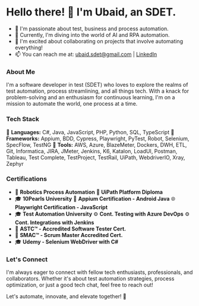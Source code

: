 # Hello there! 👋 I'm Ubaid, an SDET.

- 👀 I'm passionate about test, business and process automation.
- 🌱 Currently, I'm diving into the world of AI and RPA automation.
- 💞️ I'm excited about collaborating on projects that involve automating everything!
- 📫 You can reach me at: ubaid.sdet@gmail.com | [LinkedIn](https://www.linkedin.com/in/ubaidsdet/)

### About Me

I'm a software developer in test (SDET) who loves to explore the realms of test automation, process streamlining, and all things tech. With a knack for problem-solving and an enthusiasm for continuous learning, I'm on a mission to automate the world, one process at a time.

### Tech Stack

🔹 **Languages:** C#, Java, JavaScript, PHP, Python, SQL, TypeScript
🔸 **Frameworks:** Appium, BDD, Cypress, Playwright, PyTest, Robot, Selenium, SpecFlow, TestNG
🔹 **Tools:** AWS, Azure, BlazeMeter, Dockers, DWH, ETL, Git, Informatica, JIRA, JMeter, Jenkins, K6, Katalon, LoadUI, Postman, Tableau, Test Complete, TestProject, TestRail, UiPath, WebdriverIO, Xray, Zephyr

### Certifications

- 🤖 **Robotics Process Automation**
  🤖 **UiPath Platform Diploma**
- 🎓 **10Pearls University**
  📱 **Appium Certification - Android Java**
  🌐 **Playwright Certification - JavaScript**
- 🎓 **Test Automation University**
  ⚙️ **Cont. Testing with Azure DevOps**
  ⚙️ **Cont. Integrations with Jenkins**
- 📜 **ASTC™ - Accredited Software Tester Cert.**
- 📜 **SMAC™ - Scrum Master Accredited Cert.**
- 🎓 **Udemy - Selenium WebDriver with C#**

### Let's Connect

I'm always eager to connect with fellow tech enthusiasts, professionals, and collaborators. Whether it's about test automation strategies, process optimization, or just a good tech chat, feel free to reach out!

Let's automate, innovate, and elevate together! 🚀
